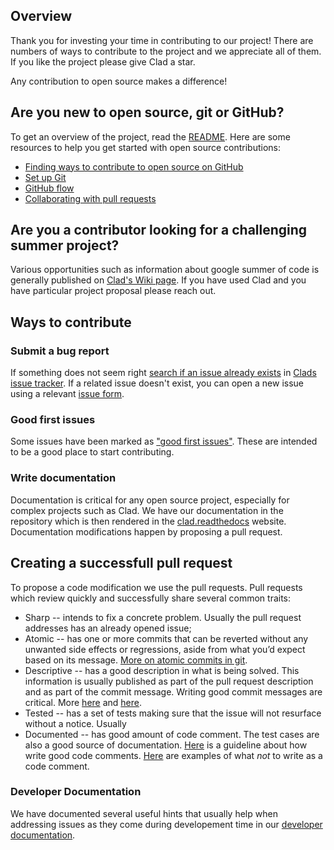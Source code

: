 ## Overview <!-- omit in toc -->

Thank you for investing your time in contributing to our project! There are
numbers of ways to contribute to the project and we appreciate all of them. If
you like the project please give Clad a star.

Any contribution to open source makes a difference!

## Are you new to open source, git or GitHub?

To get an overview of the project, read the [README](README.md). Here are some
resources to help you get started with open source contributions:

- [Finding ways to contribute to open source on GitHub](https://docs.github.com/en/get-started/exploring-projects-on-github/finding-ways-to-contribute-to-open-source-on-github)
- [Set up Git](https://docs.github.com/en/get-started/quickstart/set-up-git)
- [GitHub flow](https://docs.github.com/en/get-started/quickstart/github-flow)
- [Collaborating with pull requests](https://docs.github.com/en/github/collaborating-with-pull-requests)

## Are you a contributor looking for a challenging summer project?

Various opportunities such as information about google summer of code is
generally published on [Clad's Wiki page](https://github.com/vgvassilev/clad/wiki).
If you have used Clad and you have particular project proposal please reach out.

## Ways to contribute

### Submit a bug report

If something does not seem right [search if an issue already exists](https://docs.github.com/en/github/searching-for-information-on-github/searching-on-github/searching-issues-and-pull-requests#search-by-the-title-body-or-comments) in [Clads issue tracker](https://github.com/vgvassilev/clad/issues). If a related issue doesn't exist, you can open a new issue using a relevant [issue form](https://github.com/vgvassilev/clad/issues/new/choose).

### Good first issues

Some issues have been marked as ["good first issues"](https://github.com/vgvassilev/clad/labels/good%20first%20issue).
These are intended to be a good place to start contributing.

### Write documentation

Documentation is critical for any open source project, especially for complex
projects such as Clad. We have our documentation in the repository which is then
rendered in the [clad.readthedocs](https://clad.readthedocs.io) website.
Documentation modifications happen by proposing a pull request.

## Creating a successfull pull request

To propose a code modification we use the pull requests. Pull requests which
review quickly and successfully share several common traits:

- Sharp -- intends to fix a concrete problem. Usually the pull request addresses
  has an already opened issue;
- Atomic -- has one or more commits that can be reverted without any unwanted
  side effects or regressions, aside from what you’d expect based on its
  message. [More on atomic commits in git](https://www.aleksandrhovhannisyan.com/blog/atomic-git-commits/).
- Descriptive -- has a good description in what is being solved. This
  information is usually published as part of the pull request description and
  as part of the commit message. Writing good commit messages are critical. More
  [here](https://github.blog/2022-06-30-write-better-commits-build-better-projects/)
  and [here](https://cbea.ms/git-commit/).
- Tested -- has a set of tests making sure that the issue will not resurface
  without a notice. Usually
- Documented -- has good amount of code comment. The test cases are also a good
  source of documentation. [Here](https://stackoverflow.blog/2021/12/23/best-practices-for-writing-code-comments/)
  is a guideline about how write good code comments. [Here](https://stackoverflow.com/questions/184618/what-is-the-best-comment-in-source-code-you-have-ever-encountered)
  are examples of what *not* to write as a code comment.

### Developer Documentation

We have documented several useful hints that usually help when addressing issues
as they come during developement time in our [developer documentation](https://clad.readthedocs.io/en/latest/user/DevelopersDocumentation.html).
